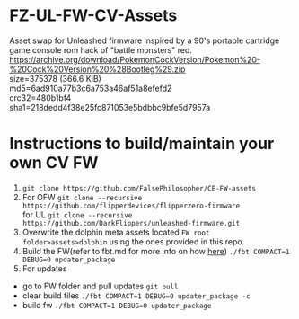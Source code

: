 # FZ-UL-FW-CV-Assets
Asset swap for Unleashed firmware inspired by a 90's portable cartridge game console rom hack of "battle monsters" red.<br>
https://archive.org/download/PokemonCockVersion/Pokemon%20-%20Cock%20Version%20%28Bootleg%29.zip <br>
size=375378 (366.6 KiB)<br>
md5=6ad910a77b3c6a753a46af51a8efefd2<br>
crc32=480b1bf4<br>
sha1=218dedd4f38e25fc871053e5bdbbc9bfe5d7957a

# Instructions to build/maintain your own CV FW
1. `git clone https://github.com/FalsePhilosopher/CE-FW-assets`<br>
2. For OFW `git clone --recursive https://github.com/flipperdevices/flipperzero-firmware`<br> for UL `git clone --recursive https://github.com/DarkFlippers/unleashed-firmware.git`<br>
3. Overwrite the dolphin meta assets located `FW root folder>assets>dolphin` using the ones provided in this repo.<br>
4. Build the FW(refer to fbt.md  for more info on how [here](https://github.com/flipperdevices/flipperzero-firmware/blob/dev/documentation/fbt.md)) `./fbt COMPACT=1 DEBUG=0 updater_package`
5. For updates
- go to FW folder and pull updates `git pull`<br>
- clear build files `./fbt COMPACT=1 DEBUG=0 updater_package -c`<br>
- build fw `./fbt COMPACT=1 DEBUG=0 updater_package`
